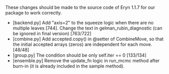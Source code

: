 These changes should be made to the source code of Eryn 1.1.7 for our package to work correctly.

- [backend.py] Add "axis=2" to the squeeze logic when there are no multiple leaves [744]. Change the text in gelman_rubin_diagnostic (can be ignored in final version) [763/722]
- [combine.py] Add accepted.copy() in @setter of CombineMove, so that the initial accepted arrays (zeros) are independent for each move. [48/48]
- [group.py] The condition should be only self.iter == 0 [133/134]
- [ensemble.py] Remove the update_fn logic in run_mcmc method after burn-in (it is already included in the sample method).
